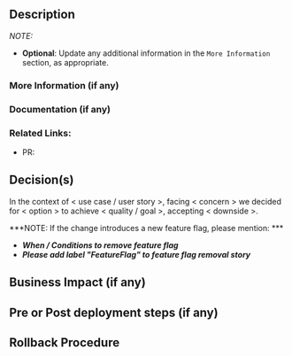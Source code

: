 ## Description

<!-- Describe the big picture of your changes here to communicate to the maintainers why we should accept this pull request. -->

*NOTE:*

* **Optional**: Update any additional information in the `More Information` section, as appropriate.

### More Information (if any)  

<!-- If there isn't additional information to be added, remove this section. -->

### Documentation (if any)

<!-- Link to the updated Confluence documentation, if any. Else, remove this section. -->

### Related Links:

<!-- Provide related PRs, if any. Else, remove this section. -->

- PR: <github-PR-id>

## Decision(s)

<!-- Describe any decisions you made in this PR using the following template -->
<!-- E.g. In the context of Super New Feature, facing how to load the required data, 
       we decided to use raw SQL, to achieve fastest performance, accepting this is 
       more code than if we had used the ORM.  -->

In the context of < use case / user story >, facing < concern > we decided for < option > to achieve < quality / goal >, accepting < downside >.

***NOTE: If the change introduces a new feature flag, please mention:  ***
  - ***When / Conditions to remove feature flag***
  - ***Please add label "FeatureFlag" to feature flag removal story***
 
## Business Impact (if any)

<!-- Describe the business impact if any. For example, rolling out the change will involve a short downtime of an hour. Else, remove this section -->
  
## Pre or Post deployment steps (if any)

<!-- Describe the manual steps, if any, that need to be done before or after the deployment. Else, remove this section. -->
 
## Rollback Procedure

<!-- Describe the Rollback procedure. If none/default, update with `default rollback procedure` -->
